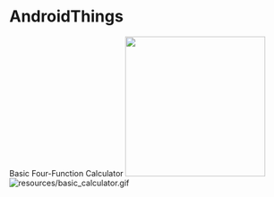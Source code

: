 # AndroidThings
Basic Four-Function Calculator
<img src="https://github.com/hsilvaga/AndroidThings/tree/main/resources/basic_calculator.gif" width="250" height="250"/>
![resources/basic_calculator.gif](src)
